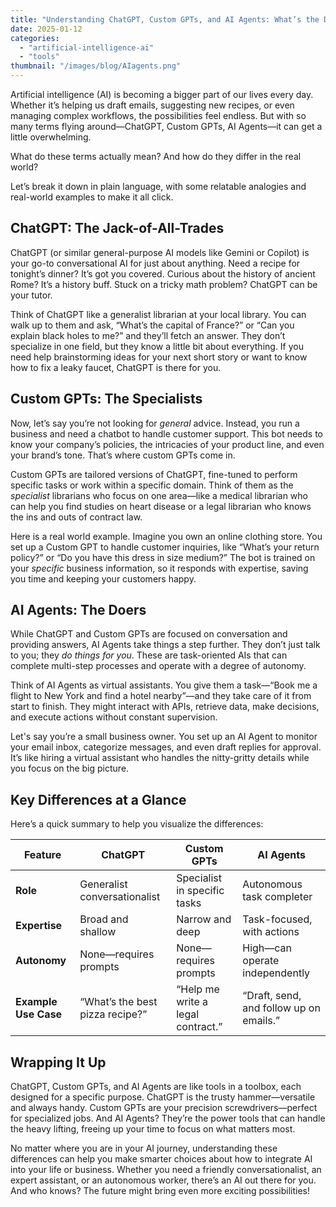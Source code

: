 ```yaml
---
title: "Understanding ChatGPT, Custom GPTs, and AI Agents: What’s the Difference?"
date: 2025-01-12
categories: 
  - "artificial-intelligence-ai"
  - "tools"
thumbnail: "/images/blog/AIagents.png"
---
```


Artificial intelligence (AI) is becoming a bigger part of our lives every day. Whether it’s helping us draft emails, suggesting new recipes, or even managing complex workflows, the possibilities feel endless. But with so many terms flying around—ChatGPT, Custom GPTs, AI Agents—it can get a little overwhelming.

What do these terms actually mean? And how do they differ in the real world?

Let’s break it down in plain language, with some relatable analogies and real-world examples to make it all click.

## **ChatGPT: The Jack-of-All-Trades**

ChatGPT (or similar general-purpose AI models like Gemini or Copilot) is your go-to conversational AI for just about anything. Need a recipe for tonight’s dinner? It’s got you covered. Curious about the history of ancient Rome? It’s a history buff. Stuck on a tricky math problem? ChatGPT can be your tutor.

Think of ChatGPT like a generalist librarian at your local library. You can walk up to them and ask, “What’s the capital of France?” or “Can you explain black holes to me?” and they’ll fetch an answer. They don’t specialize in one field, but they know a little bit about everything. If you need help brainstorming ideas for your next short story or want to know how to fix a leaky faucet, ChatGPT is there for you.

## **Custom GPTs: The Specialists**

Now, let’s say you’re not looking for _general_ advice. Instead, you run a business and need a chatbot to handle customer support. This bot needs to know your company’s policies, the intricacies of your product line, and even your brand’s tone. That’s where custom GPTs come in.

Custom GPTs are tailored versions of ChatGPT, fine-tuned to perform specific tasks or work within a specific domain. Think of them as the _specialist_ librarians who focus on one area—like a medical librarian who can help you find studies on heart disease or a legal librarian who knows the ins and outs of contract law.

Here is a real world example. Imagine you own an online clothing store. You set up a Custom GPT to handle customer inquiries, like “What’s your return policy?” or “Do you have this dress in size medium?” The bot is trained on your _specific_ business information, so it responds with expertise, saving you time and keeping your customers happy.

## **AI Agents: The Doers**

While ChatGPT and Custom GPTs are focused on conversation and providing answers, AI Agents take things a step further. They don’t just talk to you; they _do things for you_. These are task-oriented AIs that can complete multi-step processes and operate with a degree of autonomy.

Think of AI Agents as virtual assistants. You give them a task—“Book me a flight to New York and find a hotel nearby”—and they take care of it from start to finish. They might interact with APIs, retrieve data, make decisions, and execute actions without constant supervision.

Let's say you’re a small business owner. You set up an AI Agent to monitor your email inbox, categorize messages, and even draft replies for approval. It’s like hiring a virtual assistant who handles the nitty-gritty details while you focus on the big picture.

## **Key Differences at a Glance**

Here’s a quick summary to help you visualize the differences:

| **Feature** | **ChatGPT** | **Custom GPTs** | **AI Agents** |
| --- | --- | --- | --- |
| **Role** | Generalist conversationalist | Specialist in specific tasks | Autonomous task completer |
| **Expertise** | Broad and shallow | Narrow and deep | Task-focused, with actions |
| **Autonomy** | None—requires prompts | None—requires prompts | High—can operate independently |
| **Example Use Case** | “What’s the best pizza recipe?” | “Help me write a legal contract.” | “Draft, send, and follow up on emails.” |

## **Wrapping It Up**

ChatGPT, Custom GPTs, and AI Agents are like tools in a toolbox, each designed for a specific purpose. ChatGPT is the trusty hammer—versatile and always handy. Custom GPTs are your precision screwdrivers—perfect for specialized jobs. And AI Agents? They’re the power tools that can handle the heavy lifting, freeing up your time to focus on what matters most.

No matter where you are in your AI journey, understanding these differences can help you make smarter choices about how to integrate AI into your life or business. Whether you need a friendly conversationalist, an expert assistant, or an autonomous worker, there’s an AI out there for you. And who knows? The future might bring even more exciting possibilities!
